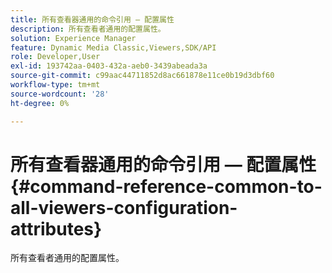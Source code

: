 ```yaml
---
title: 所有查看器通用的命令引用 — 配置属性
description: 所有查看者通用的配置属性。
solution: Experience Manager
feature: Dynamic Media Classic,Viewers,SDK/API
role: Developer,User
exl-id: 193742aa-0403-432a-aeb0-3439abeada3a
source-git-commit: c99aac44711852d8ac661878e11ce0b19d3dbf60
workflow-type: tm+mt
source-wordcount: '28'
ht-degree: 0%

---
```


# 所有查看器通用的命令引用 — 配置属性{#command-reference-common-to-all-viewers-configuration-attributes}

所有查看者通用的配置属性。
